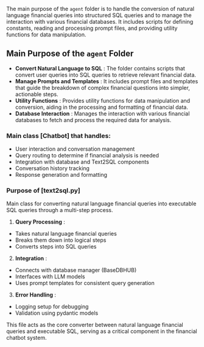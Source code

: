 The main purpose of the `agent` folder is to handle the conversion of natural language financial queries into structured SQL queries and to manage the interaction with various financial databases. It includes scripts for defining constants, reading and processing prompt files, and providing utility functions for data manipulation.

## Main Purpose of the `agent` Folder

* **Convert Natural Language to SQL** : The folder contains scripts that convert user queries into SQL queries to retrieve relevant financial data.
* **Manage Prompts and Templates** : It includes prompt files and templates that guide the breakdown of complex financial questions into simpler, actionable steps.
* **Utility Functions** : Provides utility functions for data manipulation and conversion, aiding in the processing and formatting of financial data.
* **Database Interaction** : Manages the interaction with various financial databases to fetch and process the required data for analysis.



### Main class [Chatbot] that handles:

* User interaction and conversation management
* Query routing to determine if financial analysis is needed
* Integration with database and Text2SQL components
* Conversation history tracking
* Response generation and formatting


### Purpose of [text2sql.py]

Main class for converting natural language financial queries into executable SQL queries through a multi-step process.

1. **Query Processing** :

* Takes natural language financial queries
* Breaks them down into logical steps
* Converts steps into SQL queries

2. **Integration** :

* Connects with database manager (BaseDBHUB)
* Interfaces with LLM models
* Uses prompt templates for consistent query generation

3. **Error Handling** :

* Logging setup for debugging
* Validation using pydantic models

This file acts as the core converter between natural language financial queries and executable SQL, serving as a critical component in the financial chatbot system.
